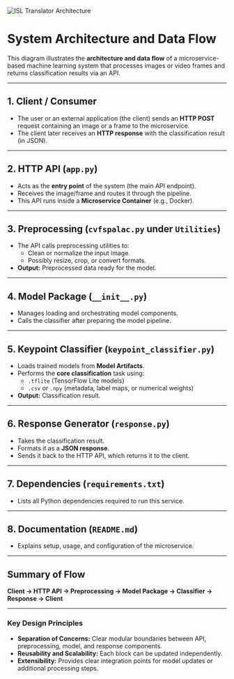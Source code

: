 ![ISL Translator Architecture]([https://github.com/gaxxrav/ISL-translator/blob/main/isldiagram.png?raw=true](https://github.com/gaxxrav/ISL-translator/blob/main/isldiagram.png))

# System Architecture and Data Flow

This diagram illustrates the **architecture and data flow** of a microservice-based machine learning system that processes images or video frames and returns classification results via an API.

---

## 1. Client / Consumer
- The user or an external application (the client) sends an **HTTP POST** request containing an image or a frame to the microservice.  
- The client later receives an **HTTP response** with the classification result (in JSON).

---

## 2. HTTP API (`app.py`)
- Acts as the **entry point** of the system (the main API endpoint).  
- Receives the image/frame and routes it through the pipeline.  
- This API runs inside a **Microservice Container** (e.g., Docker).

---

## 3. Preprocessing (`cvfspalac.py` under `Utilities`)
- The API calls preprocessing utilities to:
  - Clean or normalize the input image.
  - Possibly resize, crop, or convert formats.  
- **Output:** Preprocessed data ready for the model.

---

## 4. Model Package (`__init__.py`)
- Manages loading and orchestrating model components.  
- Calls the classifier after preparing the model pipeline.

---

## 5. Keypoint Classifier (`keypoint_classifier.py`)
- Loads trained models from **Model Artifacts**.  
- Performs the **core classification** task using:
  - `.tflite` (TensorFlow Lite models)
  - `.csv` or `.npy` (metadata, label maps, or numerical weights)  
- **Output:** Classification result.

---

## 6. Response Generator (`response.py`)
- Takes the classification result.  
- Formats it as a **JSON response**.  
- Sends it back to the HTTP API, which returns it to the client.

---

## 7. Dependencies (`requirements.txt`)
- Lists all Python dependencies required to run this service.

---

## 8. Documentation (`README.md`)
- Explains setup, usage, and configuration of the microservice.

---

## Summary of Flow

**Client → HTTP API → Preprocessing → Model Package → Classifier → Response → Client**

---

### Key Design Principles
- **Separation of Concerns:** Clear modular boundaries between API, preprocessing, model, and response components.  
- **Reusability and Scalability:** Each block can be updated independently.  
- **Extensibility:** Provides clear integration points for model updates or additional processing steps.
